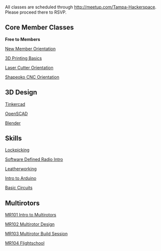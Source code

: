 All classes are scheduled through <http://meetup.com/Tampa-Hackerspace>. Please proceed there to RSVP.

Core Member Classes
-------------------

**Free to Members**

[New Member Orientation](New_Member_Orientation.md "wikilink")

[3D Printing Basics](3D_Printing_Basics.md "wikilink")

[Laser Cutter Orientation](Laser_Cutter_Orientation.md "wikilink")

[Shapeoko CNC Orientation](Shapeoko_CNC_Orientation "wikilink")

3D Design
---------

[Tinkercad](Tinkercad "wikilink")

[OpenSCAD](OpenSCAD.md "wikilink")

[Blender](Blender "wikilink")

Skills
------

[Lockpicking](Lockpicking "wikilink")

[Software Defined Radio Intro](Software_Defined_Radio_Intro "wikilink")

[Leatherworking](Leatherworking "wikilink")

[Intro to Arduino](Intro_to_Arduino "wikilink")

[Basic Circuits](Basic_Circuits "wikilink")

Multirotors
-----------

[MR101 Intro to Multirotors](MR101_Intro_to_Multirotors "wikilink")

[MR102 Multirotor Design](MR102_Multirotor_Design "wikilink")

[MR103 Multirotor Build Session](MR103_Multirotor_Build_Session "wikilink")

[MR104 Flightschool](MR104_Flightschool "wikilink")
